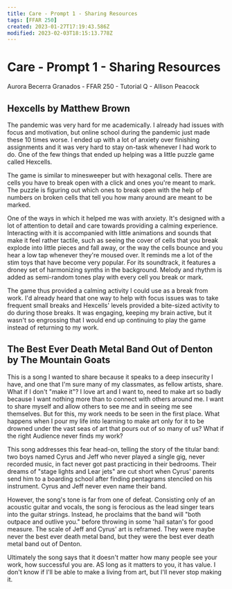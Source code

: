 ```yaml
---
title: Care - Prompt 1 - Sharing Resources
tags: [FFAR 250]
created: 2023-01-27T17:19:43.586Z
modified: 2023-02-03T18:15:13.778Z
---
```


# Care - Prompt 1 - Sharing Resources

Aurora Becerra Granados - FFAR 250 - Tutorial Q - Allison Peacock

## Hexcells by Matthew Brown

The pandemic was very hard for me academically. I already had issues with focus and motivation, but online school during the pandemic just made these 10 times worse. I ended up with a lot of anxiety over finishing assignments and it was very hard to stay on-task whenever I had work to do. One of the few things that ended up helping was a little puzzle game called Hexcells.

The game is similar to minesweeper but with hexagonal cells. There are cells you have to break open with a click and ones you're meant to mark. The puzzle is figuring out which ones to break open with the help of numbers on broken cells that tell you how many around are meant to be marked.

One of the ways in which it helped me was with anxiety. It's designed with a lot of attention to detail and care towards providing a calming experience. Interacting with it is accompanied with little animations and sounds that make it feel rather tactile, such as seeing the cover of cells that you break explode into little pieces and fall away, or the way the cells bounce and you hear a low tap whenever they're moused over. It reminds me a lot of the stim toys that have become very popular. For its soundtrack, it features a droney set of harmonizing synths in the background. Melody and rhythm is added as semi-random tones play with every cell you break or mark.

The game thus provided a calming activity I could use as a break from work. I'd already heard that one way to help with focus issues was to take frequent small breaks and Hexcells' levels provided a bite-sized activity to do during those breaks. It was engaging, keeping my brain active, but it wasn't so engrossing that I would end up continuing to play the game instead of returning to my work.

## The Best Ever Death Metal Band Out of Denton by The Mountain Goats

This is a song I wanted to share because it speaks to a deep insecurity I have, and one that I'm sure many of my classmates, as fellow artists, share. What if I don't "make it"? I love art and I want to, need to make art so badly because I want nothing more than to connect with others around me. I want to share myself and allow others to see me and in seeing me see themselves. But for this, my work needs to be seen in the first place. What happens when I pour my life into learning to make art only for it to be drowned under the vast seas of art that pours out of so many of us? What if the right Audience never finds my work?

This song addresses this fear head-on, telling the story of the titular band: two boys named Cyrus and Jeff who never played a single gig, never recorded music, in fact never got past practicing in their bedrooms. Their dreams of "stage lights and Lear jets" are cut short when Cyrus' parents send him to a boarding school after finding pentagrams stenciled on his instrument. Cyrus and Jeff never even name their band.

However, the song's tone is far from one of defeat. Consisting only of an acoustic guitar and vocals, the song is ferocious as the lead singer tears into the guitar strings. Instead, he proclaims that the band will "both outpace and outlive you." before throwing in some 'hail satan's for good measure. The scale of Jeff and Cyrus' art is reframed. They were maybe never the best ever death metal band, but they were the best ever death metal band out of Denton. 

Ultimately the song says that it doesn't matter how many people see your work, how successful you are. AS long as it matters to you, it has value. I don't know if I'll be able to make a living from art, but I'll never stop making it.

